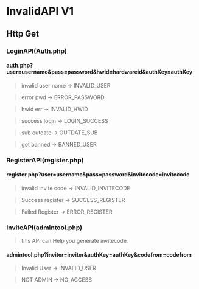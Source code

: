 # InvalidAPI V1
## Http Get

### LoginAPI(Auth.php)
#### auth.php?user=username&pass=password&hwid=hardwareid&authKey=authKey
> invalid user name -> INVALID_USER

> error pwd -> ERROR_PASSWORD

> hwid err -> INVALID_HWID

> success login -> LOGIN_SUCCESS

> sub outdate -> OUTDATE_SUB

> got banned -> BANNED_USER

### RegisterAPI(register.php)
#### register.php?user=username&pass=password&invitecode=invitecode

> invalid invite code -> INVALID_INVITECODE

> Success register -> SUCCESS_REGISTER

> Failed Register -> ERROR_REGISTER

### InviteAPI(admintool.php)
> this API can Help you generate invitecode.
#### admintool.php?inviter=inviter&authKey=authKey&codefrom=codefrom

> Invalid User -> INVALID_USER

> NOT ADMIN -> NO_ACCESS


